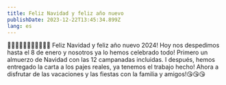 ```yaml
---
title: Feliz Navidad y feliz año nuevo
publishDate: 2023-12-22T13:45:34.899Z
lang: es
---
```

🎁🎄🎁🎄🎁🎄🎁🎄🎁🎄🎁
Feliz Navidad y feliz año nuevo 2024!
Hoy nos despedimos hasta el 8 de enero y nosotros ya lo hemos celebrado todo!
Primero un almuerzo de Navidad con las 12 campanadas incluidas. I después, hemos entregado la carta a los pajes reales, ya tenemos el trabajo hecho!
Ahora a disfrutar de las vacaciones y las fiestas con la familia y amigos!😘😘😘